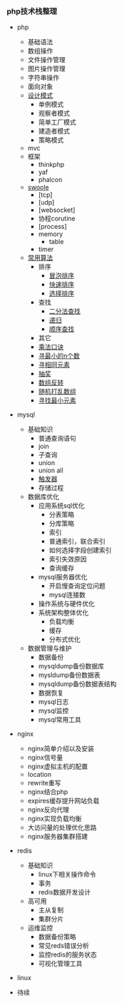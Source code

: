 ### php技术栈整理

- php
  - 基础语法
  - 数组操作
  - 文件操作管理
  - 图片操作管理
  - 字符串操作
  - 面向对象
  - [设计模式](DesignPatterns)
    - 单例模式
    - 观察者模式
    - 简单工厂模式
    - 建造者模式
    - 策略模式
  - mvc
  - 框架
    - thinkphp
    - yaf
    - phalcon
  - [swoole](https://github.com/lisiqiong/swoole-demo)
    - [tcp]
    - [udp]
    - [websocket]
    - 协程corutine
    - [process]
    - memory
      - table
    - timer
  - [常用算法](arithmetic.md)
    * 排序
      * [冒泡排序](arithmetic.md#冒泡排序)
      * [快速排序](arithmetic.md#快速排序)
      * [选择排序](arithmetic.md#选择排序)
    * 查找
      * [二分法查找](arithmetic.md#二分法查找)
      * [递归](arithmetic.md#递归)
      * [顺序查找](arithmetic.md#顺序查找)
    * 其它
     * [乘法口诀](arithmetic.md#乘法口诀)
     * [寻最小的n个数](arithmetic.md#寻最小的n个数)
     * [寻相同元素](arithmetic.md#寻相同元素)
     * [抽奖](arithmetic.md#抽奖)
     * [数组反转](arithmetic.md#数组反转)
     * [随机打乱数组](arithmetic.md#随机打乱数组)
     * [寻找最小元素](arithmetic.md#寻找最小元素)
- mysql
  - 基础知识    
    - 普通查询语句
    - join
    - 子查询
    - union
    - union all
    - [触发器](./mysql/触发器.md)
    - 存储过程
  - 数据库优化
    - 应用系统sql优化
      - 分表策略
      - 分库策略
      - 索引
	  - 普通索引，联合索引
	  - 如何选择字段创建索引
	  - 索引失效原因 
      - 查询缓存
    - mysql服务器优化
      - 开启慢查询定位问题
      - mysql连接数
    - 操作系统与硬件优化
    - 系统架构整体优化
      - 负载均衡
      - 缓存
      - 分布式优化
  - 数据管理与维护
    - 数据备份
	- mysqldump备份数据库
	- mysldump备份数据表
	- mysqldump备份数据表结构
    - 数据恢复
    - mysql日志
    - mysql监控
    - mysql常用工具

- nginx
  - nginx简单介绍以及安装
  - nginx信号量
  - nginx虚拟主机的配置
  - location
  - rewrite重写
  - nginx结合php
  - expires缓存提升网站负载
  - nginx反向代理
  - nginx实现负载均衡
  - 大访问量的处理优化思路
  - nginx服务器集群搭建
 
- redis
	- 基础知识
		- linux下相关操作命令
		- 事务
		- redis数据开发设计
	- 高可用
		- 主从复制
		- 集群分片
	- 运维监控
		- 数据备份策略
		- 常见reds错误分析
		- 监控redis的服务状态
		- 可视化管理工具


- linux
 - 待续

